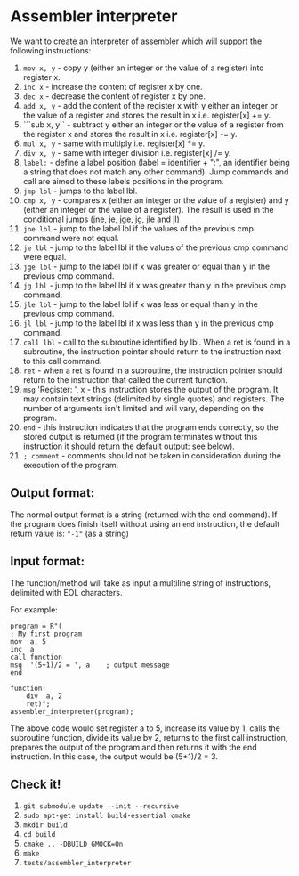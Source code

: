 # Assembler interpreter

We want to create an interpreter of assembler which will support the following instructions:

1. ```mov x, y``` - copy y (either an integer or the value of a register) into register x.
2. ```inc x``` - increase the content of register x by one.
3. ```dec x``` - decrease the content of register x by one.
4. ```add x, y``` - add the content of the register x with y either an integer or the value of a register and stores the result in x i.e. register[x] += y.
5. ```sub x, y`` - subtract y either an integer or the value of a register from the register x and stores the result in x i.e. register[x] -= y.
6. ```mul x, y``` - same with multiply i.e. register[x] *= y.
7. ```div x, y``` - same with integer division i.e. register[x] /= y.
8. ```label:``` - define a label position (label = identifier + ":", an identifier being a string that does not match any other command). Jump commands and call are aimed to these labels positions in the program.
9. ```jmp lbl``` - jumps to the label lbl.
10. ```cmp x, y``` - compares x (either an integer or the value of a register) and y (either an integer or the value of a register). The result is used in the conditional jumps (jne, je, jge, jg, jle and jl)
11. ```jne lbl``` - jump to the label lbl if the values of the previous cmp command were not equal.
12. ```je lbl``` - jump to the label lbl if the values of the previous cmp command were equal.
13. ```jge lbl``` - jump to the label lbl if x was greater or equal than y in the previous cmp command.
14. ```jg lbl``` - jump to the label lbl if x was greater than y in the previous cmp command.
15. ```jle lbl``` - jump to the label lbl if x was less or equal than y in the previous cmp command.
16. ```jl lbl``` - jump to the label lbl if x was less than y in the previous cmp command.
17. ```call lbl``` - call to the subroutine identified by lbl. When a ret is found in a subroutine, the instruction pointer should return to the instruction next to this call command.
18. ```ret``` - when a ret is found in a subroutine, the instruction pointer should return to the instruction that called the current function.
19. ```msg``` 'Register: ', x - this instruction stores the output of the program. It may contain text strings (delimited by single quotes) and registers. The number of arguments isn't limited and will vary, depending on the program.
20. ```end``` - this instruction indicates that the program ends correctly, so the stored output is returned (if the program terminates without this instruction it should return the default output: see below).
21. ```; comment``` - comments should not be taken in consideration during the execution of the program.

## Output format:

The normal output format is a string (returned with the end command).
If the program does finish itself without using an ```end``` instruction, the default return value is:
```"-1"``` (as a string)

## Input format:

The function/method will take as input a multiline string of instructions, delimited with EOL characters.

For example:
```
program = R"(
; My first program
mov  a, 5
inc  a
call function
msg  '(5+1)/2 = ', a    ; output message
end

function:
    div  a, 2
    ret)";
assembler_interpreter(program);
```
The above code would set register a to 5, increase its value by 1, calls the subroutine function, divide its value by 2, returns to the first call instruction, prepares the output of the program and then returns it with the end instruction. In this case, the output would be (5+1)/2 = 3.

## Check it!


1. ``git submodule update --init --recursive``
2. ``sudo apt-get install build-essential cmake``
3. ``mkdir build``
4. ``cd build``
5. ``cmake .. -DBUILD_GMOCK=On``
6. ``make``
7. ``tests/assembler_interpreter``
